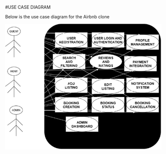 #USE CASE DIAGRAM

Below is the use case diagram for the Airbnb clone

![usecase diagram](./airbnbclone_usecase.png)